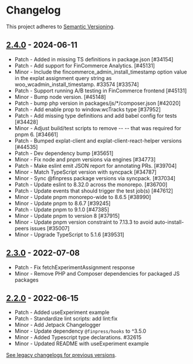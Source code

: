 # Changelog 

This project adheres to [Semantic Versioning](https://semver.org/spec/v2.0.0.html).

## [2.4.0](https://www.npmjs.com/package/@fincommerce/explat/v/2.4.0) - 2024-06-11 

-   Patch - Added in missing TS definitions in package.json [#34154]
-   Patch - Add support for FinCommerce Analytics. [#45131]
-   Minor - Include the fincommerce_admin_install_timestamp option value in the explat assignment query string as woo_wcadmin_install_timestamp. #33574 [#33574]
-   Patch - Support running A/B testing in FinCommerce frontend [#45131]
-   Minor - Bump node version. [#45148]
-   Patch - bump php version in packages/js/*/composer.json [#42020]
-   Patch - Add enable prop to window.wcTracks type [#37952]
-   Patch - Add missing type definitions and add babel config for tests [#34428]
-   Minor - Adjust build/test scripts to remove -- -- that was required for pnpm 6. [#34661]
-   Patch - Bumped explat-client and explat-client-react-helper versions [#44535]
-   Patch - Dev dependency bump [#35651]
-   Minor - Fix node and pnpm versions via engines [#34773]
-   Patch - Make eslint emit JSON report for annotating PRs. [#39704]
-   Minor - Match TypeScript version with syncpack [#34787]
-   Minor - Sync @finpress package versions via syncpack. [#37034]
-   Patch - Update eslint to 8.32.0 across the monorepo. [#36700]
-   Patch - Update events that should trigger the test job(s) [#47612]
-   Minor - Update pnpm monorepo-wide to 8.6.5 [#38990]
-   Minor - Update pnpm to 8.6.7 [#39245]
-   Patch - Update pnpm to 9.1.0 [#47385]
-   Minor - Update pnpm to version 8 [#37915]
-   Minor - Update pnpm version constraint to 7.13.3 to avoid auto-install-peers issues [#35007]
-   Minor - Upgrade TypeScript to 5.1.6 [#39531]

## [2.3.0](https://www.npmjs.com/package/@fincommerce/explat/v/2.3.0) - 2022-07-08 

-   Patch - Fix fetchExperimentAssignment response
-   Minor - Remove PHP and Composer dependencies for packaged JS packages

## [2.2.0](https://www.npmjs.com/package/@fincommerce/explat/v/2.2.0) - 2022-06-15 

-   Patch - Added useExperiment example
-   Patch - Standardize lint scripts: add lint:fix
-   Minor - Add Jetpack Changelogger
-   Minor - Update dependency `@finpress/hooks` to ^3.5.0
-   Minor - Added Typescript type declarations. #32615
-   Minor - Updated README with useExperiment example

[See legacy changelogs for previous versions](https://github.com/dieselfox1/fincommerce/blob/68581955106947918d2b17607a01bdfdf22288a9/packages/js/explat/CHANGELOG.md).
